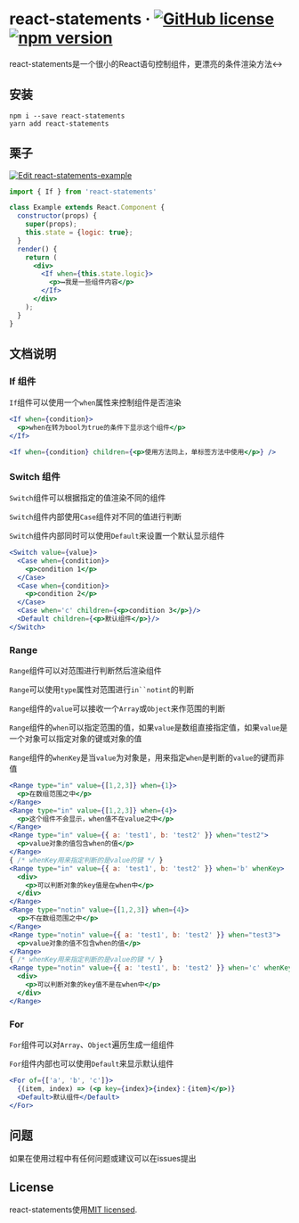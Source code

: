 # react-statements &middot; [![GitHub license](https://img.shields.io/badge/license-MIT-blue.svg)](https://github.com/monsterooo/react-statements/blob/master/LICENSE) [![npm version](https://img.shields.io/npm/v/react-statements.svg?style=flat)](https://www.npmjs.com/package/react-statements)

react-statements是一个很小的React语句控制组件，更漂亮的条件渲染方法↔️

## 安装

```shell
npm i --save react-statements
yarn add react-statements
```

## 栗子

[![Edit react-statements-example](https://codesandbox.io/static/img/play-codesandbox.svg)](https://codesandbox.io/s/04rjj3xvnn)

```jsx
import { If } from 'react-statements'

class Example extends React.Component {
  constructor(props) {
    super(props);
    this.state = {logic: true};
  }
  render() {
    return (
      <div>
        <If when={this.state.logic}>
          <p>↔️我是一些组件内容</p>
        </If>
      </div>
    );
  }
}
```

## 文档说明

### If 组件

`If`组件可以使用一个`when`属性来控制组件是否渲染

```jsx
<If when={condition}>
  <p>when在转为bool为true的条件下显示这个组件</p>
</If>

<If when={condition} children={<p>使用方法同上，单标签方法中使用</p>} />
```

### Switch 组件

`Switch`组件可以根据指定的值渲染不同的组件

`Switch`组件内部使用`Case`组件对不同的值进行判断

`Switch`组件内部同时可以使用`Default`来设置一个默认显示组件

```jsx
<Switch value={value}>
  <Case when={condition}>
    <p>condition 1</p>
  </Case>
  <Case when={condition}>
    <p>condition 2</p>
  </Case>
  <Case when='c' children={<p>condition 3</p>}/>
  <Default children={<p>默认组件</p>}/>
</Switch>
```

### Range

`Range`组件可以对范围进行判断然后渲染组件

`Range`可以使用`type`属性对范围进行`in``notint`的判断

`Range`组件的`value`可以接收一个`Array`或`Object`来作范围的判断

`Range`组件的`when`可以指定范围的值，如果`value`是数组直接指定值，如果`value`是一个对象可以指定对象的键或对象的值

`Range`组件的`whenKey`是当`value`为对象是，用来指定`when`是判断的`value`的键而非值

```jsx
<Range type="in" value={[1,2,3]} when={1}>
  <p>在数组范围之中</p>
</Range>
<Range type="in" value={[1,2,3]} when={4}>
  <p>这个组件不会显示，when值不在value之中</p>
</Range>
<Range type="in" value={{ a: 'test1', b: 'test2' }} when="test2">
  <p>value对象的值包含when的值</p>
</Range>
{ /* whenKey用来指定判断的是value的键 */ }
<Range type="in" value={{ a: 'test1', b: 'test2' }} when='b' whenKey>
  <div>
    <p>可以判断对象的key值是在when中</p>
  </div>
</Range>
<Range type="notin" value={[1,2,3]} when={4}>
  <p>不在数组范围之中</p>
</Range>
<Range type="notin" value={{ a: 'test1', b: 'test2' }} when="test3">
  <p>value对象的值不包含when的值</p>
</Range>
{ /* whenKey用来指定判断的是value的键 */ }
<Range type="notin" value={{ a: 'test1', b: 'test2' }} when='c' whenKey>
  <div>
    <p>可以判断对象的key值不是在when中</p>
  </div>
</Range>
```

### For

`For`组件可以对`Array`、`Object`遍历生成一组组件

`For`组件内部也可以使用`Default`来显示默认组件

```jsx
<For of={['a', 'b', 'c']}>
  {(item, index) => (<p key={index}>{index}：{item}</p>)}
  <Default>默认组件</Default>
</For>
```

## 问题

如果在使用过程中有任何问题或建议可以在issues提出

## License

react-statements使用[MIT licensed](./LICENSE).
